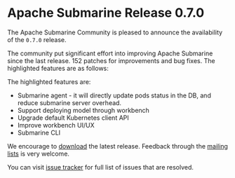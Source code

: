 <!--
Licensed under the Apache License, Version 2.0 (the "License");
you may not use this file except in compliance with the License.
You may obtain a copy of the License at

http://www.apache.org/licenses/LICENSE-2.0

Unless required by applicable law or agreed to in writing, software
distributed under the License is distributed on an "AS IS" BASIS,
WITHOUT WARRANTIES OR CONDITIONS OF ANY KIND, either express or implied.
See the License for the specific language governing permissions and
limitations under the License.
-->

# Apache Submarine Release 0.7.0

The Apache Submarine Community is pleased to announce the availability of the `0.7.0` release.

The community put significant effort into improving Apache Submarine since the last release.
152 patches for improvements and bug fixes. The highlighted features are as follows:

The highlighted features are:
- Submarine agent - it will directly update pods status in the DB, and reduce submarine server overhead.
- Support deploying model through workbench
- Upgrade default Kubernetes client API
- Improve workbench UI/UX
- Submarine CLI

We encourage to [download](/docs/download) the latest release. Feedback through the [mailing lists](/docs/community/) is very welcome.

You can visit [issue tracker](https://issues.apache.org/jira/secure/ReleaseNote.jspa?version=12350377&styleName=&projectId=12322824) for full list of issues that are resolved.
